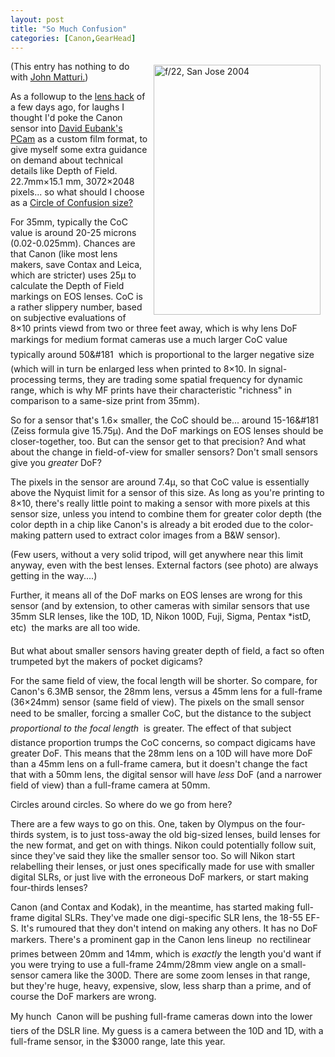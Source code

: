 ```yaml
---
layout: post
title: "So Much Confusion"
categories: [Canon,GearHead]
---
```

<a href="/photo/journal/sharp04.html"><img src="http://www.botzilla.com/bpix/sharp04.jpg" width=267 height=400 hspace=8 vspace=6 border=0 align="right" title="f/22, San Jose 2004"></a>(This entry has nothing to do with <a href="http://circles-of-confusion.com/" target="linkframe">John Matturi.</a>)

As a followup to the <a href="/blog/archives/000280.html">lens hack</a> of a few days ago, for laughs I thought I'd poke the Canon sensor into <a href="http://www.davideubank.com/" target="linkframe">David Eubank's PCam</a> as a custom film format, to give myself some extra guidance on demand about technical details like Depth of Field. 22.7mm&#215;15.1 mm, 3072&#215;2048 pixels... so what should I choose as a <a href="http://tangentsoft.net/fcalc/help/CoC.htm" target="linkframe">Circle of Confusion size?</a>

For 35mm, typically the CoC value is around 20-25 microns (0.02-0.025mm). Chances are that Canon (like most lens makers, save Contax and Leica, which are stricter) uses 25&#181; to calculate the Depth of Field markings on EOS lenses. CoC is a rather slippery number, based on subjective evaluations of 8&#215;10 prints viewd from two or three feet away, which is why lens DoF markings for medium format cameras use a much larger CoC value &#151; typically around 50&#181 &#151;  which is proportional to the larger negative size (which will in turn be enlarged less when printed to 8&#215;10. In signal-processing terms, they are trading some spatial frequency for dynamic range, which is why MF prints have their characteristic "richness" in comparison to a same-size print from 35mm).

So for a sensor that's 1.6&#215; smaller, the CoC should be... around 15-16&#181 (Zeiss formula give 15.75&#181;). And the DoF markings on EOS lenses should be closer-together, too. But can the sensor get to that precision? And what about the change in field-of-view for smaller sensors? Don't small sensors give you <i>greater</i> DoF?

The pixels in the sensor are around 7.4&#181;, so that CoC value is essentially above the Nyquist limit for a sensor of this size. As long as you're printing to 8&#215;10, there's really little point to making a sensor with more pixels at this sensor size, unless you intend to combine them for greater color depth (the color depth in a chip like Canon's is already a bit eroded due to the color-making pattern used to extract color images from a B&W sensor).

(Few users, without a very solid tripod, will get anywhere near this limit anyway, even with the best lenses. External factors (see photo) are always getting in the way....)

Further, it means all of the DoF marks on EOS lenses are wrong for this sensor (and by extension, to other cameras with similar sensors that use 35mm SLR lenses, like the 10D, 1D, Nikon 100D, Fuji, Sigma, Pentax *istD, etc) &#151; the marks are all too wide.

But what about smaller sensors having greater depth of field, a fact so often trumpeted byt the makers of pocket digicams?

For the same field of view, the focal length will be shorter. So compare, for Canon's 6.3MB sensor, the 28mm lens, versus a 45mm lens for a full-frame (36&#215;24mm) sensor (same field of view). The pixels on the small sensor need to be smaller, forcing a smaller CoC, but the distance to the subject &#151; <i>proportional to the focal length</i> &#151; is greater. The effect of that subject distance proportion trumps the CoC concerns, so compact digicams have greater DoF. This means that the 28mm lens on a 10D will have more DoF than a 45mm lens on a full-frame camera, but it doesn't change the fact that with a 50mm lens, the digital sensor will have <i>less</i> DoF (and a narrower field of view) than a full-frame camera at 50mm.

Circles around circles. So where do we go from here?

There are a few ways to go on this. One, taken by Olympus on the four-thirds system, is to just toss-away the old big-sized lenses, build lenses for the new format, and get on with things. Nikon could potentially follow suit, since they've said they like the smaller sensor too. So will Nikon start relabelling their lenses, or just ones specifically made for use with smaller digital SLRs, or just live with the erroneous DoF markers, or start making four-thirds lenses?

Canon (and Contax and Kodak), in the meantime, has started making full-frame digital SLRs. They've made one digi-specific SLR lens, the 18-55 EF-S. It's rumoured that they don't intend on making any others. It has no DoF markers. There's a prominent gap in the Canon lens lineup &#151; no rectilinear primes between 20mm and 14mm, which is <i>exactly</i> the length you'd want if you were trying to use a full-frame 24mm/28mm view angle on a small-sensor camera like the 300D. There are some zoom lenses in that range, but they're huge, heavy, expensive, slow, less sharp than a prime, and of course the DoF markers are wrong.

My hunch &#151; Canon will be pushing full-frame cameras down into the lower tiers of the DSLR line. My guess is a camera between the 10D and 1D, with a full-frame sensor, in the $3000 range, late this year.


